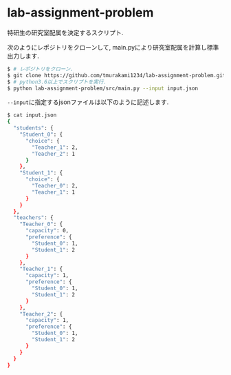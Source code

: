 # lab-assignment-problem
特研生の研究室配属を決定するスクリプト.

次のようにレポジトリをクローンして, main.pyにより研究室配属を計算し標準出力します.

```bash
$ # レポジトリをクローン.
$ git clone https://github.com/tmurakami1234/lab-assignment-problem.git
$ # python3.6以上でスクリプトを実行.
$ python lab-assignment-problem/src/main.py --input input.json
```

`--input`に指定するjsonファイルは以下のように記述します.

```bash
$ cat input.json
{
  "students": {
    "Student_0": {
      "choice": {
        "Teacher_1": 2,
        "Teacher_2": 1
      }
    },
    "Student_1": {
      "choice": {
        "Teacher_0": 2,
        "Teacher_1": 1
      }
    }
  },
  "teachers": {
    "Teacher_0": {
      "capacity": 0,
      "preference": {
        "Student_0": 1,
        "Student_1": 2
      }
    },
    "Teacher_1": {
      "capacity": 1,
      "preference": {
        "Student_0": 1,
        "Student_1": 2
      }
    },
    "Teacher_2": {
      "capacity": 1,
      "preference": {
        "Student_0": 1,
        "Student_1": 2
      }
    }
  }
}
```
